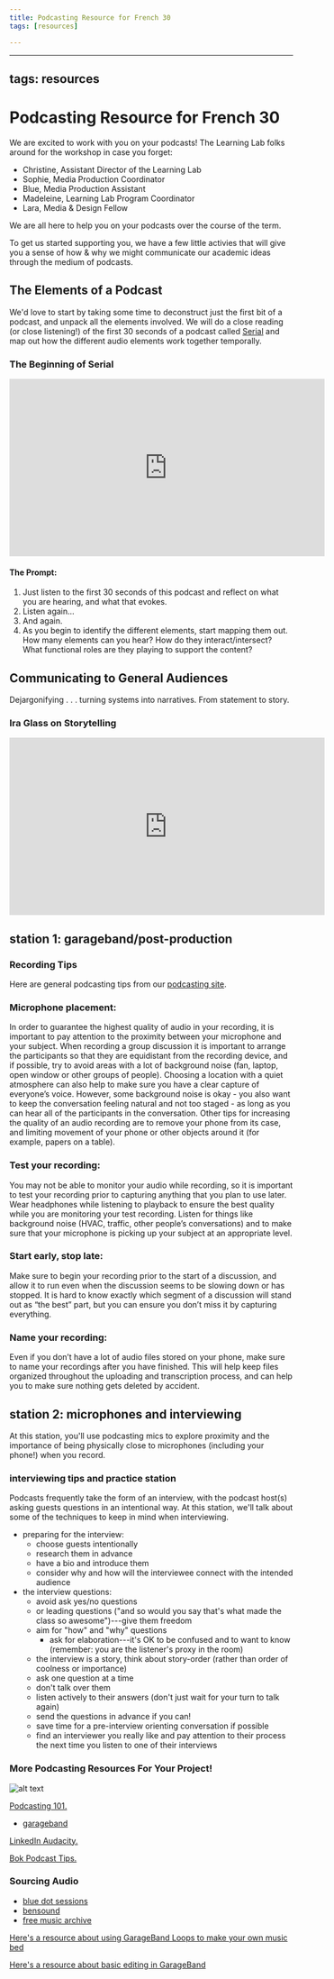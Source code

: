 ```yaml
---
title: Podcasting Resource for French 30
tags: [resources]

---
```


---
tags: resources
---

# Podcasting Resource for French 30

We are excited to work with you on your podcasts! The Learning Lab folks around for the workshop in case you forget: 

* Christine,  Assistant Director of the Learning Lab
* Sophie, Media Production Coordinator
* Blue, Media Production Assistant
* Madeleine, Learning Lab Program Coordinator
* Lara, Media & Design Fellow

We are all here to help you on your podcasts over the course of the term. 

To get us started supporting you, we have a few little activies that will give you a sense of how & why we might communicate our academic ideas through the medium of podcasts. 

## The Elements of a Podcast
We'd love to start by taking some time to deconstruct just the first bit of a podcast, and unpack all the elements involved. We will do a close reading (or close listening!) of the first 30 seconds of a podcast called [Serial](https://serialpodcast.org/) and map out how the different audio elements work together temporally.


### The Beginning of Serial


<iframe width="560" height="315" src="https://www.youtube.com/embed/nMSxiHuDa00?start=28" title="YouTube video player" frameborder="0" allow="accelerometer; autoplay; clipboard-write; encrypted-media; gyroscope; picture-in-picture" allowfullscreen></iframe>

#### The Prompt:
1. Just listen to the first 30 seconds of this podcast and reflect on what you are hearing, and what that evokes.
2. Listen again...
3. And again.
4. As you begin to identify the different elements, start mapping them out. How many elements can you hear? How do they interact/intersect? What functional roles are they playing to support the content?

## Communicating to General Audiences
Dejargonifying . . . turning systems into narratives. From statement to story. 

### Ira Glass on Storytelling

<iframe width="560" height="315" src="https://www.youtube.com/embed/f6ezU57J8YI" title="YouTube video player" frameborder="0" allow="accelerometer; autoplay; clipboard-write; encrypted-media; gyroscope; picture-in-picture" allowfullscreen></iframe>


## station 1: garageband/post-production

### Recording Tips
Here are general podcasting tips from our [podcasting site](https://sites.google.com/g.harvard.edu/ll-podcasting).

### Microphone placement:
In order to guarantee the highest quality of audio in your recording, it is important to pay attention to the proximity between your microphone and your subject. When recording a group discussion it is important to arrange the participants so that they are equidistant from the recording device, and if possible, try to avoid areas with a lot of background noise (fan, laptop, open window or other groups of people). Choosing a location with a quiet atmosphere can also help to make sure you have a clear capture of everyone’s voice. However, some background noise is okay - you also want to keep the conversation feeling natural and not too staged - as long as you can hear all of the participants in the conversation. Other tips for increasing the quality of an audio recording are to remove your phone from its case, and limiting movement of your phone or other objects around it (for example, papers on a table).



### Test your recording:
You may not be able to monitor your audio while recording, so it is important to test your recording prior to capturing anything that you plan to use later. Wear headphones while listening to playback to ensure the best quality while you are monitoring your test recording. Listen for things like background noise (HVAC, traffic, other people’s conversations) and to make sure that your microphone is picking up your subject at an appropriate level. 



### Start early, stop late:
Make sure to begin your recording prior to the start of a discussion, and allow it to run even when the discussion seems to be slowing down or has stopped. It is hard to know exactly which segment of a discussion will stand out as “the best” part, but you can ensure you don’t miss it by capturing everything. 



### Name your recording:
Even if you don’t have a lot of audio files stored on your phone, make sure to name your recordings after you have finished. This will help keep files organized throughout the uploading and transcription process, and can help you to make sure nothing gets deleted by accident. 

## station 2: microphones and interviewing
At this station, you'll use podcasting mics to explore proximity and the importance of being physically close to microphones (including your phone!) when you record. 

### interviewing tips and practice station
Podcasts frequently take the form of an interview, with the podcast host(s) asking guests questions in an intentional way. At this station, we'll talk about some of the techniques to keep in mind when interviewing. 

* preparing for the interview:
    * choose guests intentionally
    * research them in advance
    * have a bio and introduce them
    * consider why and how will the interviewee connect with the intended audience
* the interview questions:
    * avoid ask yes/no questions
    * or leading questions ("and so would you say that's what made the class so awesome")---give them freedom
    * aim for "how" and "why" questions
        * ask for elaboration---it's OK to be confused and to want to know (remember: you are the listener's proxy in the room) 
    * the interview is a story, think about story-order (rather than order of coolness or importance)
    * ask one question at a time
    * don't talk over them
    * listen actively to their answers (don't just wait for your turn to talk again)
    * send the questions in advance if you can!
    * save time for a pre-interview orienting conversation if possible
     * find an interviewer you really like and pay attention to their process the next time you listen to one of their interviews


### More Podcasting Resources For Your Project!

![alt text](https://files.slack.com/files-pri/T0HTW3H0V-F04A8R5F5CN/screen_shot_2022-11-10_at_3.30.22_pm.png?pub_secret=4cb3294297)


[Podcasting 101.](https://sites.google.com/g.harvard.edu/ll-podcasting)
* [garageband](https://resources.learninglab.xyz/simple/labs/audio-lab/garageband)

[LinkedIn Audacity.](https://www.linkedin.com/learning/learning-audacity-2/jump-into-the-world-of-audio-editing?u=2194065)

[Bok Podcast Tips.](https://bokcenter.harvard.edu/podcasts)

### Sourcing Audio

* [blue dot sessions](https://www.sessions.blue/)
* [bensound](https://www.bensound.com/)
* [free music archive](https://freemusicarchive.org/)

[Here's a resource about using GarageBand Loops to make your own music bed](https://hackmd.io/92O9YrSWSwKhoZZRIa9SXQ)

[Here's a resource about basic editing in GarageBand](https://hackmd.io/hQB8hJ3bTkGLFMTkcahuYA)